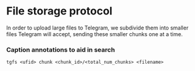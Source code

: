 # File storage protocol
In order to upload large files to Telegram, we subdivide them into smaller files Telegram will accept, sending these smaller chunks one at a time.

### Caption annotations to aid in search
```
tgfs <ufid> chunk <chunk_id>/<total_num_chunks> <filename>
```